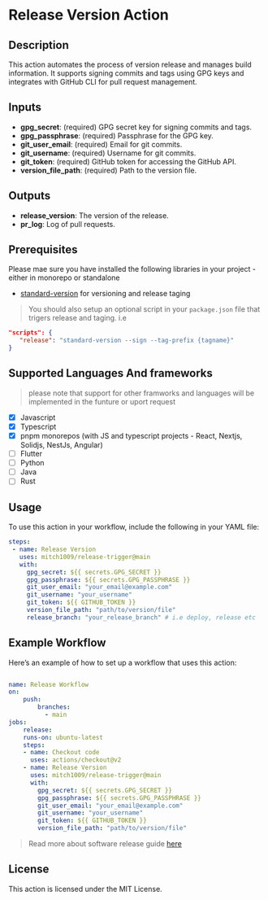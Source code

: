# Release Version Action

## Description
This action automates the process of version release and manages build information. It supports signing commits and tags using GPG keys and integrates with GitHub CLI for pull request management.

## Inputs
- **gpg_secret**: (required) GPG secret key for signing commits and tags.
- **gpg_passphrase**: (required) Passphrase for the GPG key.
- **git_user_email**: (required) Email for git commits.
- **git_username**: (required) Username for git commits.
- **git_token**: (required) GitHub token for accessing the GitHub API.
- **version_file_path**: (required) Path to the version file.

## Outputs
- **release_version**: The version of the release.
- **pr_log**: Log of pull requests.

## Prerequisites
Please mae sure you have installed the following libraries in your project - either in monorepo or standalone

- [standard-version](https://github.com/conventional-changelog/standard-version) for versioning and release taging

> You should also setup an optional script in your `package.json` file that trigers release and taging. i.e
 ```json 
 "scripts": {
    "release": "standard-version --sign --tag-prefix {tagname}"
 }
 ```

## Supported Languages And frameworks
> please note that support for other framworks and languages will be implemented in the funture or uport request

- [x] Javascript
- [x] Typescript
- [x] pnpm monorepos (with JS and typescript projects - React, Nextjs, Solidjs, NestJs, Angular)
- [ ] Flutter
- [ ] Python 
- [ ] Java
- [ ] Rust
## Usage
To use this action in your workflow, include the following in your YAML file:

```yaml
steps:
 - name: Release Version
   uses: mitch1009/release-trigger@main
   with:
     gpg_secret: ${{ secrets.GPG_SECRET }}
     gpg_passphrase: ${{ secrets.GPG_PASSPHRASE }}
     git_user_email: "your_email@example.com"
     git_username: "your_username"
     git_token: ${{ GITHUB_TOKEN }}
     version_file_path: "path/to/version/file"
     release_branch: "your_release_branch" # i.e deploy, release etc
```
## Example Workflow
Here’s an example of how to set up a workflow that uses this action:

```yaml

name: Release Workflow
on:
    push:
        branches:
          - main
jobs:
    release:
    runs-on: ubuntu-latest
    steps:
    - name: Checkout code
      uses: actions/checkout@v2
    - name: Release Version
      uses: mitch1009/release-trigger@main
      with:
        gpg_secret: ${{ secrets.GPG_SECRET }}
        gpg_passphrase: ${{ secrets.GPG_PASSPHRASE }}
        git_user_email: "your_email@example.com"
        git_username: "your_username"
        git_token: ${{ GITHUB_TOKEN }}
        version_file_path: "path/to/version/file"
```

> Read more about software release guide [here](/release.md)
## License
This action is licensed under the MIT License.

